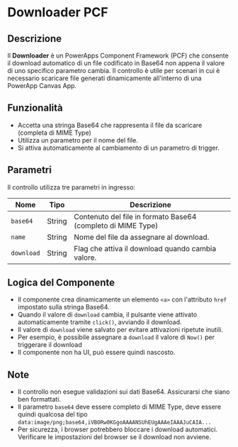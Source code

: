 # Downloader PCF

## Descrizione
Il **Downloader** è un PowerApps Component Framework (PCF) che consente il download automatico di un file codificato in Base64 non appena il valore di uno specifico parametro cambia. Il controllo è utile per scenari in cui è necessario scaricare file generati dinamicamente all'interno di una PowerApp Canvas App.

## Funzionalità
- Accetta una stringa Base64 che rappresenta il file da scaricare (completa di MIME Type)
- Utilizza un parametro per il nome del file.
- Si attiva automaticamente al cambiamento di un parametro di trigger.

## Parametri
Il controllo utilizza tre parametri in ingresso:

| Nome       | Tipo   | Descrizione |
|------------|--------|-------------|
| `base64`   | String | Contenuto del file in formato Base64 (completo di MIME Type) |
| `name`     | String | Nome del file da assegnare al download. |
| `download` | String | Flag che attiva il download quando cambia valore. |


## Logica del Componente
- Il componente crea dinamicamente un elemento `<a>` con l'attributo `href` impostato sulla stringa Base64.
- Quando il valore di `download` cambia, il pulsante viene attivato automaticamente tramite `click()`, avviando il download.
- Il valore di `download` viene salvato per evitare attivazioni ripetute inutili.
- Per esempio, è possibile assegnare a `download` il valore di `Now()` per triggerare il download
- Il componente non ha UI, può essere quindi nascosto.

## Note
- Il controllo non esegue validazioni sui dati Base64. Assicurarsi che siano ben formattati.
- Il parametro `base64` deve essere completo di MIME Type, deve essere quindi qualcosa del tipo `data:image/png;base64,iVBORw0KGgoAAAANSUhEUgAAAeIAAAJuCAIA...`
- Per sicurezza, i browser potrebbero bloccare i download automatici. Verificare le impostazioni del browser se il download non avviene.

